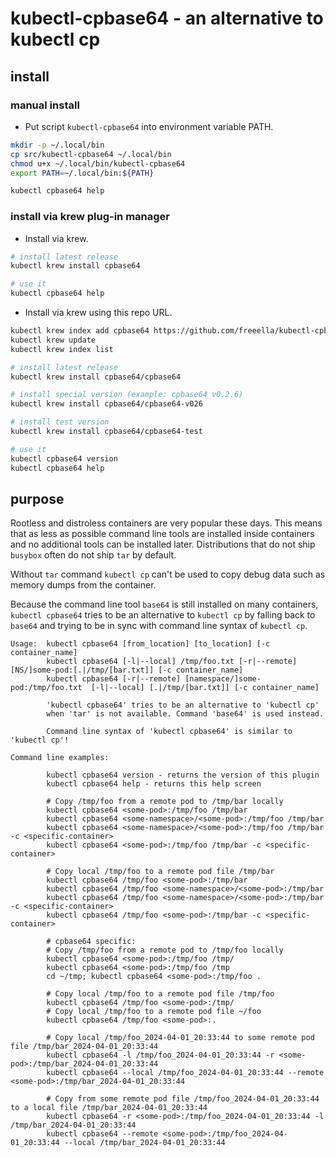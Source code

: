 # kubectl-cpbase64 - an alternative to kubectl cp

## install

### manual install

- Put script `kubectl-cpbase64` into environment variable PATH.

```bash
mkdir -p ~/.local/bin
cp src/kubectl-cpbase64 ~/.local/bin
chmod u+x ~/.local/bin/kubectl-cpbase64
export PATH=~/.local/bin:${PATH}

kubectl cpbase64 help
```

### install via krew plug-in manager

- Install via krew.

```bash
# install latest release
kubectl krew install cpbase64

# use it
kubectl cpbase64 help
```

- Install via krew using this repo URL.

```bash
kubectl krew index add cpbase64 https://github.com/freeella/kubectl-cpbase64.git
kubectl krew update
kubectl krew index list

# install latest release
kubectl krew install cpbase64/cpbase64

# install special version (example: cpbase64 v0.2.6) 
kubectl krew install cpbase64/cpbase64-v026

# install test version
kubectl krew install cpbase64/cpbase64-test

# use it
kubectl cpbase64 version
kubectl cpbase64 help
```

## purpose

Rootless and distroless containers are very popular these days. This means that as less as possible command line tools are installed inside containers and no additional tools can be installed later. Distributions that do not ship `busybox` often do not ship `tar` by default.

Without `tar` command `kubectl cp` can't be used to copy debug data such as memory dumps from the container.

Because the command line tool `base64` is still installed on many containers, `kubectl cpbase64` tries to be an alternative to `kubectl cp` by 
falling back to `base64` and trying to be in sync with command line syntax of `kubectl cp`.


```text
Usage:  kubectl cpbase64 [from_location] [to_location] [-c container_name]
        kubectl cpbase64 [-l|--local] /tmp/foo.txt [-r|--remote] [NS/]some-pod:[.|/tmp/[bar.txt]] [-c container_name]
        kubectl cpbase64 [-r|--remote] [namespace/]some-pod:/tmp/foo.txt  [-l|--local] [.|/tmp/[bar.txt]] [-c container_name]

        'kubectl cpbase64' tries to be an alternative to 'kubectl cp'
        when 'tar' is not available. Command 'base64' is used instead.

        Command line syntax of 'kubectl cpbase64' is similar to 'kubectl cp'!

Command line examples:

        kubectl cpbase64 version - returns the version of this plugin
        kubectl cpbase64 help - returns this help screen

        # Copy /tmp/foo from a remote pod to /tmp/bar locally
        kubectl cpbase64 <some-pod>:/tmp/foo /tmp/bar
        kubectl cpbase64 <some-namespace>/<some-pod>:/tmp/foo /tmp/bar
        kubectl cpbase64 <some-namespace>/<some-pod>:/tmp/foo /tmp/bar -c <specific-container>
        kubectl cpbase64 <some-pod>:/tmp/foo /tmp/bar -c <specific-container>

        # Copy local /tmp/foo to a remote pod file /tmp/bar
        kubectl cpbase64 /tmp/foo <some-pod>:/tmp/bar
        kubectl cpbase64 /tmp/foo <some-namespace>/<some-pod>:/tmp/bar
        kubectl cpbase64 /tmp/foo <some-namespace>/<some-pod>:/tmp/bar -c <specific-container>
        kubectl cpbase64 /tmp/foo <some-pod>:/tmp/bar -c <specific-container>

        # cpbase64 specific:
        # Copy /tmp/foo from a remote pod to /tmp/foo locally
        kubectl cpbase64 <some-pod>:/tmp/foo /tmp/
        kubectl cpbase64 <some-pod>:/tmp/foo /tmp
        cd ~/tmp; kubectl cpbase64 <some-pod>:/tmp/foo .

        # Copy local /tmp/foo to a remote pod file /tmp/foo
        kubectl cpbase64 /tmp/foo <some-pod>:/tmp/
        # Copy local /tmp/foo to a remote pod file ~/foo
        kubectl cpbase64 /tmp/foo <some-pod>:.

        # Copy local /tmp/foo_2024-04-01_20:33:44 to some remote pod file /tmp/bar_2024-04-01_20:33:44
        kubectl cpbase64 -l /tmp/foo_2024-04-01_20:33:44 -r <some-pod>:/tmp/bar_2024-04-01_20:33:44
        kubectl cpbase64 --local /tmp/foo_2024-04-01_20:33:44 --remote <some-pod>:/tmp/bar_2024-04-01_20:33:44

        # Copy from some remote pod file /tmp/foo_2024-04-01_20:33:44 to a local file /tmp/bar_2024-04-01_20:33:44
        kubectl cpbase64 -r <some-pod>:/tmp/foo_2024-04-01_20:33:44 -l /tmp/bar_2024-04-01_20:33:44
        kubectl cpbase64 --remote <some-pod>:/tmp/foo_2024-04-01_20:33:44 --local /tmp/bar_2024-04-01_20:33:44
```
